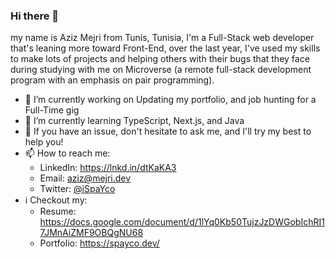 ### Hi there 👋

my name is Aziz Mejri from Tunis, Tunisia, I'm a Full-Stack web developer that's leaning more toward Front-End, over the last year, I've used my skills to make lots of projects and helping others with their bugs that they face during studying with me on Microverse (a remote full-stack development program with an emphasis on pair programming).




- 🔭 I’m currently working on Updating my portfolio, and job hunting for a Full-Time gig
- 🌱 I’m currently learning TypeScript, Next.js, and Java
- 💬 If you have an issue, don't hesitate to ask me, and I'll try my best to help you!
- 📫 How to reach me:
  - LinkedIn: https://lnkd.in/dtKaKA3
  - Email: aziz@mejri.dev
  - Twitter: [@iSpaYco](https://twitter.com/iSpaYco)
- ℹ️ Checkout my: 
  - Resume: https://docs.google.com/document/d/1lYq0Kb50TujzJzDWGobIchRI17JMnAiZMF9OBQgNU68
  - Portfolio: https://spayco.dev/
